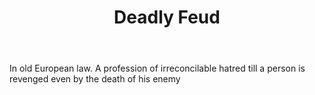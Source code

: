 ---
title: Deadly Feud
letter: D
permalink: "/definitions/bld-deadly-feud.html"
body: In old European law. A profession of irreconcilable hatred till a person is
  revenged even by the death of his enemy
published_at: '2018-07-07'
source: Black's Law Dictionary 2nd Ed (1910)
layout: post
---